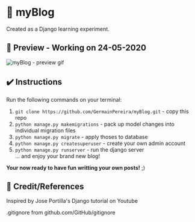 # :notebook: myBlog
Created as a Django learning experiment.

## :mag_right: Preview - Working on 24-05-2020
![myBlog - preview gif](https://user-images.githubusercontent.com/52306002/82755801-61dc8880-9dac-11ea-9ef3-0944e7d02054.gif)

## :heavy_check_mark: Instructions

Run the following commands on your terminal:

1. `git clone https://github.com/GermainPereira/myBlog.git` - copy this repo
2. `python manage.py makemigrations` - pack up model changes into individual migration files  
3. `python manage.py migrate`    - apply thoses to database
3.  `python manage.py createsuperuser` - create your own admin account   
4. `python manage.py runserver` - run the django server   
... and enjoy your brand new blog!   

**Your now ready to have fun writting your own posts!** ;)

## :bow: Credit/References
Inspired by Jose Portilla's Django tutorial on Youtube   
   
.gitignore from github.com/GitHub/gitignore    
